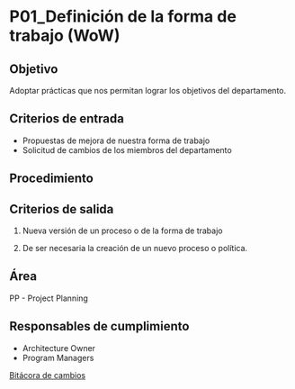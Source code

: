 # P01_Definición de la forma de trabajo (WoW)

## Objetivo[](https://ace-software-development.github.io/Manual-de-Operaciones/docs/Procesos/P01_Definir%20Forma%20de%20Trabajo#objetivo)

Adoptar prácticas que nos permitan lograr los objetivos del departamento.

## Criterios de entrada[](https://ace-software-development.github.io/Manual-de-Operaciones/docs/Procesos/P01_Definir%20Forma%20de%20Trabajo#criterios-de-entrada)

- Propuestas de mejora de nuestra forma de trabajo
- Solicitud de cambios de los miembros del departamento

## Procedimiento[](https://ace-software-development.github.io/Manual-de-Operaciones/docs/Procesos/P01_Definir%20Forma%20de%20Trabajo#procedimiento)

## Criterios de salida[](https://ace-software-development.github.io/Manual-de-Operaciones/docs/Procesos/P01_Definir%20Forma%20de%20Trabajo#criterios-de-salida)

1) Nueva versión de un proceso o de la forma de trabajo

2) De ser necesaria la creación de un nuevo proceso o política.

## Área[](https://ace-software-development.github.io/Manual-de-Operaciones/docs/Procesos/P01_Definir%20Forma%20de%20Trabajo#%C3%A1rea)

PP - Project Planning

## Responsables de cumplimiento[](https://ace-software-development.github.io/Manual-de-Operaciones/docs/Procesos/P01_Definir%20Forma%20de%20Trabajo#responsables-de-cumplimiento)

- Architecture Owner
- Program Managers

[Bitácora de cambios](P01_Definicio%CC%81n%20de%20la%20forma%20de%20trabajo%20(WoW)%20e9e2dc1e90804a73aeafe7679c99f706/Bita%CC%81cora%20de%20cambios%20bb1460be79e549dc9ee6ec6c079f2161.csv)